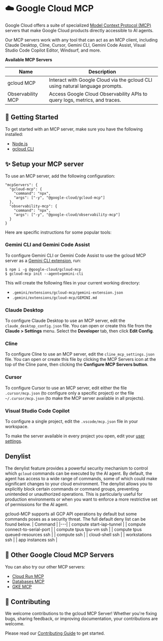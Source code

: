 # ☁️ Google Cloud MCP

Google Cloud offers a suite of specialized
[Model Context Protocol (MCP)](https://modelcontextprotocol.io/introduction)
servers that make Google Cloud products directly accessible to AI agents.

Our MCP servers work with any tool that can act as an MCP client, including
Claude Desktop, Cline, Cursor, Gemini CLI, Gemini Code Assist, Visual Studio
Code Copilot Editor, Windsurf, and more.

**Available MCP Servers**

| Name              | Description                                                                   |
| ----------------- | ----------------------------------------------------------------------------- |
| gcloud MCP        | Interact with Google Cloud via the gcloud CLI using natural language prompts. |
| Observability MCP | Access Google Cloud Observability APIs to query logs, metrics, and traces.    |

## 🚀 Getting Started

To get started with an MCP server, make sure you have the following installed:

- [Node.js](https://nodejs.org)
- [gcloud CLI](https://cloud.google.com/sdk/docs/install)

## ✨ Setup your MCP server

To use an MCP server, add the following configuration:

```
"mcpServers": {
  "gcloud-mcp": {
    "command": "npx",
    "args": ["-y", "@google-cloud/gcloud-mcp"]
  },
  "observability-mcp": {
    "command": "npx",
    "args": ["-y", "@google-cloud/observability-mcp"]
  }
}
```

Here are specific instructions for some popular tools:

### Gemini CLI and Gemini Code Assist

To configure Gemini CLI or Gemini Code Assist to use the gcloud MCP server as a
[Gemini CLI extension](https://github.com/google-gemini/gemini-cli/blob/main/docs/extension.md), run:

```
$ npm i -g @google-cloud/gcloud-mcp
$ gcloud-mcp init --agent=gemini-cli
```

This will create the following files in your current working directory:

- `.gemini/extensions/gcloud-mcp/gemini-extension.json`
- `.gemini/extensions/gcloud-mcp/GEMINI.md`

### Claude Desktop

To configure Claude Desktop to use an MCP server, edit the
`claude_desktop_config.json` file. You can open or create this file from the
**Claude > Settings** menu. Select the **Developer** tab, then click **Edit Config**.

### Cline

To configure Cline to use an MCP server, edit the
`cline_mcp_settings.json` file. You can open or create this file by clicking the
MCP Servers icon at the top of the Cline pane, then clicking the **Configure MCP
Servers button**.

### Cursor

To configure Cursor to use an MCP server, edit either the file
`.cursor/mcp.json` (to configure only a specific project) or the file
`~/.cursor/mcp.json` (to make the MCP server available in all projects).

### Visual Studio Code Copilot

To configure a single project, edit the `.vscode/mcp.json` file in your
workspace.

To make the server available in every project you open, edit your
[user settings](https://code.visualstudio.com/docs/getstarted/personalize-vscode).

## Denylist

The denylist feature provides a powerful security mechanism to control which `gcloud`
commands can be executed by the AI agent. By default, the agent has access to a wide range of commands, some of which could make
significant changes to your cloud environment. The denylist allows you to explicitly block certain commands or command groups, preventing unintended or unauthorized operations.
This is particularly useful for production environments or when you want to enforce a more restrictive set of permissions for the AI agent.

gcloud-MCP supports all GCP API operations by default but some commands poses as a security threat. The full default deny list can be found below.
| Command |
|---|
| compute start-iap-tunnel |
| compute connect-to-serial-port |
| compute tpus tpu-vm ssh |
| compute tpus queued-resources ssh |
| compute ssh |
| cloud-shell ssh |
| workstations ssh |
| app instances ssh |

## 💫 Other Google Cloud MCP Servers

You can also try our other MCP servers:

- [Cloud Run MCP](https://github.com/GoogleCloudPlatform/cloud-run-mcp)
- [Databases MCP](https://github.com/googleapis/genai-toolbox)
- [GKE MCP](https://github.com/GoogleCloudPlatform/gke-mcp)

## 👥 Contributing

We welcome contributions to the gcloud MCP Server! Whether you're fixing bugs,
sharing feedback, or improving documentation, your contributions are
welcome.

Please read our
[Contributing Guide](https://github.com/googleapis/gcloud-mcp/blob/main/CONTRIBUTING.md)
to get started.
